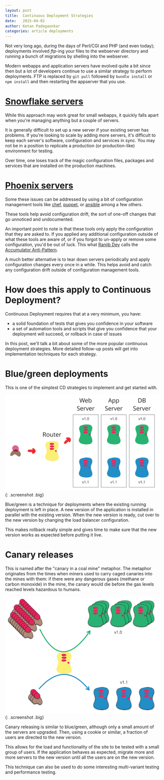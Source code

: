```yaml
---
layout: post
title:  Continuous Deployment Strategies
date:   2015-04-02
author: Ketan Padegaonkar
categories: article deployments
---
```


Not very long ago, during the days of Perl/CGI and PHP (and even today); deployments involved *ftp*-ing your files to the webserver directory and running a bunch of migrations by shelling into the webserver.

Modern webapps and application servers have evolved quite a bit since then but a lot of developers continue to use a similar strategy to perform deployments. FTP is replaced by `git pull` followed by `bundle install` or `npm install` and then restarting the appserver that you use.

# [Snowflake servers](http://martinfowler.com/bliki/SnowflakeServer.html)

While this approach may work great for small webapps, it quickly falls apart when you're managing anything but a couple of servers.

It is generally difficult to set up a new server if your existing server has problems. If you're looking to scale by adding more servers, it's difficult to keep each server's software, configuration and services in sync. You may not be in a position to replicate a production (or production-like) environment for testing.

Over time, one loses track of the magic configuration files, packages and services that are installed on the production machines.


# [Phoenix servers](http://martinfowler.com/bliki/PhoenixServer.html)

Some these issues can be addressed by using a bit of configuration management tools like [chef](https://www.chef.io/), [puppet](https://puppetlabs.com/), or [ansible](http://www.ansible.com/home) among a few others.

These tools help avoid configuration drift, the sort of one-off changes that go unnoticed and undocumented.

An important point to note is that these tools only apply the configuration that they are asked to. If you applied any additional configuration outside of what these tools are aware of, or if you forgot to un-apply or remove some configuration, you'd be out of luck. This what [Ranjib Dey](https://github.com/ranjib) calls the [Accumulator Anti-Pattern](http://server.dzone.com/articles/infrastructure-tooling-anti).

A much better alternative is to tear down servers periodically and apply configuration changes every once in a while. This helps avoid and catch any configuration drift outside of configuration management tools.

# How does this apply to Continuous Deployment?

Continuous Deployment requires that at a very minimum, you have:
* a solid foundation of tests that gives you confidence in your software
* a set of automation tools and scripts that give you confidence that your deployment will succeed, or rollback in case of issues

In this post, we'll talk a bit about some of the more popular continuous deployment strategies. More detailed follow-up posts will get into implementation techniques for each strategy.

# Blue/green deployments

This is one of the simplest CD strategies to implement and get started with.

![blue green](/assets/images/screenshots/cd-strategies/blue-green.png){: .screenshot .big}

Blue/green is a technique for deployments where the existing running deployment is left in place. A new version of the application is installed in parallel with the existing version. When the new version is ready, cut over to the new version by changing the load balancer configuration.

This makes rollback really simple and gives time to make sure that the new version works as expected before putting it live.

# Canary releases

This is named after the "canary in a coal mine" metaphor. The metaphor originates from the times when miners used to carry caged canaries into the mines with them: if there were any dangerous gases (methane or carbon monoxide) in the mine, the canary would die before the gas levels reached levels hazardous to humans.

![canary releases](/assets/images/screenshots/cd-strategies/canary.png){: .screenshot .big}

Canary releasing is similar to blue/green, although only a small amount of the servers are upgraded. Then, using a cookie or similar, a fraction of users are directed to the new version.

This allows for the load and functionality of the site to be tested with a small group of users. If the application behaves as expected, migrate more and more servers to the new version until all the users are on the new version.

This technique can also be used to do some interesting multi-variant testing and performance testing.
